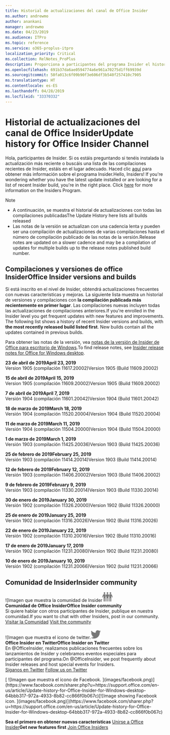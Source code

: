 ```yaml
---
title: Historial de actualizaciones del canal de Office Insider
ms.author: andrewmo
author: anankani
manager: andrewmo
ms.date: 04/23/2019
ms.audience: ITPro
ms.topic: reference
ms.service: o365-proplus-itpro
localization_priority: Critical
ms.collection: RelNotes_ProPlus
description: Proporciona a participantes del programa Insider el historial de actualizaciones de los lanzamientos del canal mensual del modo anticipado de Insider para versiones de escritorio de Windows
ms.openlocfilehash: 691b37da6ae0594774a6e961a70275d1ff69939d
ms.sourcegitcommit: 50fa013c6f09b90f3e606df3b540f257410c7905
ms.translationtype: HT
ms.contentlocale: es-ES
ms.lasthandoff: 04/28/2019
ms.locfileid: "33370332"
---
```

# <a name="update-history-for-office-insider-channel"></a><span data-ttu-id="427e7-103">Historial de actualizaciones del canal de Office Insider</span><span class="sxs-lookup"><span data-stu-id="427e7-103">Update history for Office Insider Channel</span></span>

<span data-ttu-id="427e7-p101">Hola, participantes de Insider. Si os estáis preguntando si tenéis instalada la actualización más reciente o buscáis una lista de las compilaciones recientes de Insider, estáis en el lugar adecuado. Haced clic [aquí](https://insider.office.com/) para obtener más información sobre el programa Insider.</span><span class="sxs-lookup"><span data-stu-id="427e7-p101">Hello, Insiders! If you're wondering whether you have the latest update installed or are looking for a list of recent Insider build, you're in the right place. Click [here](https://insider.office.com/) for more information on the Insiders Program.</span></span>

> [!NOTE]
> - <span data-ttu-id="427e7-107">A continuación, se muestra el historial de actualizaciones con todas las compilaciones publicadas</span><span class="sxs-lookup"><span data-stu-id="427e7-107">The Update History here lists all builds released</span></span>
> - <span data-ttu-id="427e7-108">Las notas de la versión se actualizan con una cadencia lenta y pueden ser una compilación de actualizaciones de varias compilaciones hasta el número de compilación publicado de las notas de la versión.</span><span class="sxs-lookup"><span data-stu-id="427e7-108">Release notes are updated on a slower cadence and may be a compilation of updates for multiple builds up to the release notes published build number.</span></span>



## <a name="office-insider-versions-and-builds"></a><span data-ttu-id="427e7-109">Compilaciones y versiones de office Insider</span><span class="sxs-lookup"><span data-stu-id="427e7-109">Office Insider versions and builds</span></span>

<span data-ttu-id="427e7-p102">Si está inscrito en el nivel de Insider, obtendrá actualizaciones frecuentes con nuevas características y mejoras. La siguiente lista muestra un historial de versiones y compilaciones con **la compilación publicada más recientemente en primer lugar**. Las compilaciones nuevas incluyen todas las actualizaciones de compilaciones anteriores.</span><span class="sxs-lookup"><span data-stu-id="427e7-p102">If you're enrolled in the Insider level you get frequent updates with new features and improvements. The following list shows a history of recent Insider versions and builds, with **the most recently released build listed first**. New builds contain all the updates contained in previous builds.</span></span> 

<span data-ttu-id="427e7-113">Para obtener las notas de la versión, vea [notas de la versión de Insider de Office para escritorio de Windows](https://docs.microsoft.com/es-ES/OfficeUpdates/release-notes-office-insider).</span><span class="sxs-lookup"><span data-stu-id="427e7-113">To find release notes, see [Insider release notes for Office for Windows desktop](https://docs.microsoft.com/es-ES/OfficeUpdates/release-notes-office-insider).</span></span>

[//]: # (NO ELIMINAR)

<span data-ttu-id="427e7-115">**23 de abril de 2019**</span><span class="sxs-lookup"><span data-stu-id="427e7-115">**April 23, 2019**</span></span><br/> <span data-ttu-id="427e7-116">Version 1905 (compilación 11617.20002)</span><span class="sxs-lookup"><span data-stu-id="427e7-116">Version 1905 (Build 11609.20002)</span></span><br/>

<span data-ttu-id="427e7-117">**15 de abril de 2019**</span><span class="sxs-lookup"><span data-stu-id="427e7-117">**April 15, 2019**</span></span><br/> <span data-ttu-id="427e7-118">Version 1905 (compilación 11609.20002)</span><span class="sxs-lookup"><span data-stu-id="427e7-118">Version 1905 (Build 11609.20002)</span></span><br/>

<span data-ttu-id="427e7-119">**7 de abril de 2019**</span><span class="sxs-lookup"><span data-stu-id="427e7-119">**April 7, 2019**</span></span><br/> <span data-ttu-id="427e7-120">Versión 1904 (compilación 11601.20042)</span><span class="sxs-lookup"><span data-stu-id="427e7-120">Version 1904 (Build 11601.20042)</span></span><br/>

<span data-ttu-id="427e7-121">**18 de marzo de 2019**</span><span class="sxs-lookup"><span data-stu-id="427e7-121">**March 18, 2019**</span></span><br/> <span data-ttu-id="427e7-122">Versión 1904 (compilación 11520.20004)</span><span class="sxs-lookup"><span data-stu-id="427e7-122">Version 1904 (Build 11520.20004)</span></span><br/>

<span data-ttu-id="427e7-123">**11 de marzo de 2019**</span><span class="sxs-lookup"><span data-stu-id="427e7-123">**March 11, 2019**</span></span><br/> <span data-ttu-id="427e7-124">Versión 1904 (compilación 11504.20000)</span><span class="sxs-lookup"><span data-stu-id="427e7-124">Version 1904 (Build 11504.20000)</span></span><br/>

<span data-ttu-id="427e7-125">**1 de marzo de 2019**</span><span class="sxs-lookup"><span data-stu-id="427e7-125">**March 1, 2019**</span></span><br/> <span data-ttu-id="427e7-126">Versión 1903 (compilación 11425.20036)</span><span class="sxs-lookup"><span data-stu-id="427e7-126">Version 1903 (Build 11425.20036)</span></span><br/> 

<span data-ttu-id="427e7-127">**25 de febrero de 2019**</span><span class="sxs-lookup"><span data-stu-id="427e7-127">**February 25, 2019**</span></span><br/> <span data-ttu-id="427e7-128">Versión 1903 (compilación 11414.20014)</span><span class="sxs-lookup"><span data-stu-id="427e7-128">Version 1903 (Build 11414.20014)</span></span><br/> 

<span data-ttu-id="427e7-129">**12 de febrero de 2019**</span><span class="sxs-lookup"><span data-stu-id="427e7-129">**February 12, 2019**</span></span><br/> <span data-ttu-id="427e7-130">Versión 1903 (compilación 11406.20002)</span><span class="sxs-lookup"><span data-stu-id="427e7-130">Version 1903 (Build 11406.20002)</span></span><br/> 

<span data-ttu-id="427e7-131">**9 de febrero de 2019**</span><span class="sxs-lookup"><span data-stu-id="427e7-131">**February 9, 2019**</span></span><br/> <span data-ttu-id="427e7-132">Versión 1903 (compilación 11330.20014)</span><span class="sxs-lookup"><span data-stu-id="427e7-132">Version 1903 (Build 11330.20014)</span></span><br/> 

<span data-ttu-id="427e7-133">**30 de enero de 2019**</span><span class="sxs-lookup"><span data-stu-id="427e7-133">**January 30, 2019**</span></span><br/> <span data-ttu-id="427e7-134">Versión 1902 (compilación 11326.20000)</span><span class="sxs-lookup"><span data-stu-id="427e7-134">Version 1902 (Build 11326.20000)</span></span><br/> 

<span data-ttu-id="427e7-135">**25 de enero de 2019**</span><span class="sxs-lookup"><span data-stu-id="427e7-135">**January 25, 2019**</span></span><br/> <span data-ttu-id="427e7-136">Versión 1902 (compilación 11316.20026)</span><span class="sxs-lookup"><span data-stu-id="427e7-136">Version 1902 (Build 11316.20026)</span></span><br/> 

<span data-ttu-id="427e7-137">**22 de enero de 2019**</span><span class="sxs-lookup"><span data-stu-id="427e7-137">**January 22, 2019**</span></span><br/> <span data-ttu-id="427e7-138">Versión 1902 (compilación 11310.20016)</span><span class="sxs-lookup"><span data-stu-id="427e7-138">Version 1902 (Build 11310.20016)</span></span><br/> 

<span data-ttu-id="427e7-139">**17 de enero de 2019**</span><span class="sxs-lookup"><span data-stu-id="427e7-139">**January 17, 2019**</span></span><br/> <span data-ttu-id="427e7-140">Versión 1902 (compilación 11231.20080)</span><span class="sxs-lookup"><span data-stu-id="427e7-140">Version 1902 (Build 11231.20080)</span></span><br/>

<span data-ttu-id="427e7-141">**10 de enero de 2019**</span><span class="sxs-lookup"><span data-stu-id="427e7-141">**January 10, 2019**</span></span><br/> <span data-ttu-id="427e7-142">Versión 1902 (compilación 11231.20066)</span><span class="sxs-lookup"><span data-stu-id="427e7-142">Version 1902 (build 11231.20066)</span></span><br/> 


## <a name="insider-community"></a><span data-ttu-id="427e7-143">Comunidad de Insider</span><span class="sxs-lookup"><span data-stu-id="427e7-143">Insider community</span></span>

<span data-ttu-id="427e7-144">![Imagen que muestra la comunidad de Insider</span><span class="sxs-lookup"><span data-stu-id="427e7-144">![Image showing insider community.</span></span> ](images/insidercommunity.png) <br/>
<span data-ttu-id="427e7-145">**Comunidad de Office Insider**</span><span class="sxs-lookup"><span data-stu-id="427e7-145">**Office Insider community**</span></span><br/> <span data-ttu-id="427e7-146">Si quiere hablar con otros participantes de Insider, publique en nuestra comunidad.</span><span class="sxs-lookup"><span data-stu-id="427e7-146">If you want to chat with other Insiders, post in our community.</span></span><br/><span data-ttu-id="427e7-147"> 
[Visitar la Comunidad](https://go.microsoft.com/fwlink/?linkid=843493)</span><span class="sxs-lookup"><span data-stu-id="427e7-147"> 
[Visit the community](https://go.microsoft.com/fwlink/?linkid=843493)</span></span><br/> 

<span data-ttu-id="427e7-148">![Imagen que muestra el icono de twitter.</span><span class="sxs-lookup"><span data-stu-id="427e7-148">![Image showing twitter icon.</span></span> ](images/twitter.png)<br/>
<span data-ttu-id="427e7-149">**Office Insider en Twitter**</span><span class="sxs-lookup"><span data-stu-id="427e7-149">**Office Insider on Twitter**</span></span><br/> <span data-ttu-id="427e7-150">En @OfficeInsider, realizamos publicaciones frecuentes sobre los lanzamientos de Insider y celebramos eventos especiales para participantes del programa.</span><span class="sxs-lookup"><span data-stu-id="427e7-150">On @OfficeInsider, we post frequently about Insider releases and host special events for Insiders.</span></span><br/><span data-ttu-id="427e7-151"> 
[Síganos en Twitter](https://go.microsoft.com/fwlink/?linkid=717717)</span><span class="sxs-lookup"><span data-stu-id="427e7-151"> 
[Follow us on Twitter](https://go.microsoft.com/fwlink/?linkid=717717)</span></span><br/> 

<span data-ttu-id="427e7-152">
  [
  ![Imagen que muestra el icono de Facebook. ](images/facebook.png)](https://www.facebook.com/sharer.php?u=https://support.office.com/en-us/article/Update-history-for-Office-Insider-for-Windows-desktop-64bbb317-972a-4933-8b82-cc866f0b067c)</span><span class="sxs-lookup"><span data-stu-id="427e7-152">[![Image showing Facebook icon. ](images/facebook.png)](https://www.facebook.com/sharer.php?u=https://support.office.com/en-us/article/Update-history-for-Office-Insider-for-Windows-desktop-64bbb317-972a-4933-8b82-cc866f0b067c)</span></span>


<span data-ttu-id="427e7-153">**Sea el primero en obtener nuevas características**
[Unirse a Office Insider](https://insider.office.com/)</span><span class="sxs-lookup"><span data-stu-id="427e7-153">**Get new features first**
[Join Office Insiders](https://insider.office.com/)</span></span>